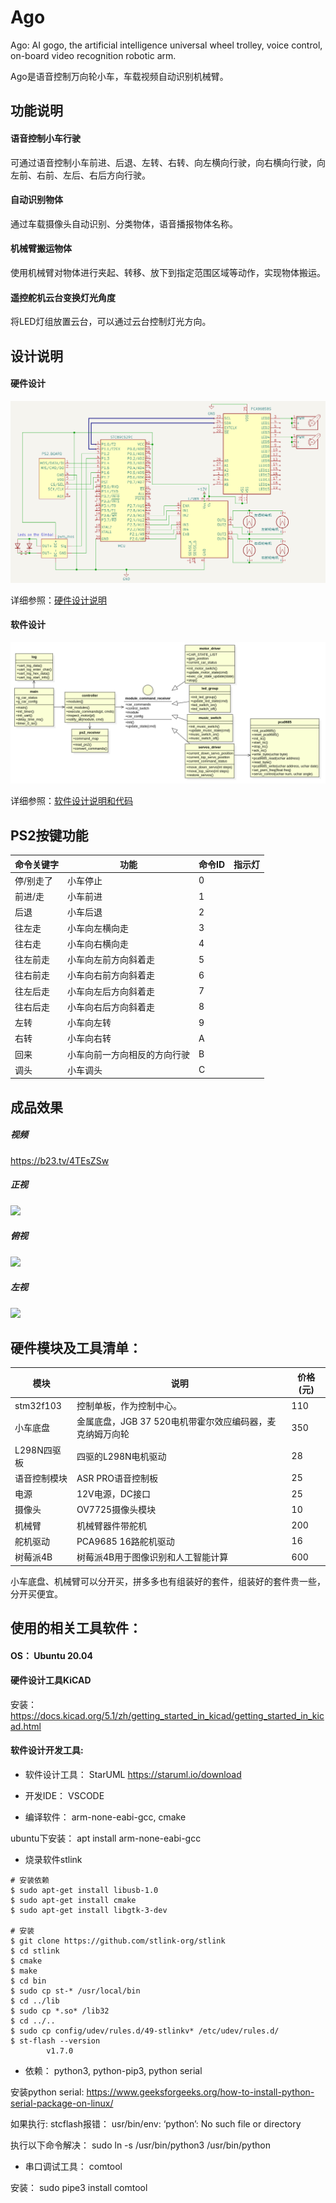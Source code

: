# Ago
Ago: AI gogo, the artificial intelligence universal wheel trolley, voice control, on-board video recognition robotic arm.

Ago是语音控制万向轮小车，车载视频自动识别机械臂。

## 功能说明
#### 语音控制小车行驶
可通过语音控制小车前进、后退、左转、右转、向左横向行驶，向右横向行驶，向左前、右前、左后、右后方向行驶。

#### 自动识别物体
通过车载摄像头自动识别、分类物体，语音播报物体名称。

#### 机械臂搬运物体
使用机械臂对物体进行夹起、转移、放下到指定范围区域等动作，实现物体搬运。

#### 遥控舵机云台变换灯光角度
将LED灯组放置云台，可以通过云台控制灯光方向。

## 设计说明

#### 硬件设计

![](hardware/integrate_archetecture.png)

详细参照：[硬件设计说明](hardware/README.md)



#### 软件设计

![](software/class_design.png)

详细参照：[软件设计说明和代码](software/README.md)



## PS2按键功能

| 命令关键字     | 功能                         | 命令ID |    指示灯|
| ------------ | --------------------------- | ------ | ------  |
| 停/别走了     | 小车停止                      |  0     |         |
| 前进/走       | 小车前进                      | 1     |         |
| 后退         | 小车后退                      |  2     |         |
| 往左走       | 小车向左横向走                  | 3     |         |
| 往右走       | 小车向右横向走                  | 4     |         |
| 往左前走     | 小车向左前方向斜着走             | 5     |         |
| 往右前走     | 小车向右前方向斜着走             | 6     |         |
| 往左后走     | 小车向左后方向斜着走             | 7     |         |
| 往右后走     | 小车向右后方向斜着走             | 8     |         |
| 左转        | 小车向左转                     | 9     |         |
| 右转        | 小车向右转                     | A     |         |
| 回来        | 小车向前一方向相反的方向行驶      | B     |         |
| 调头        | 小车调头                       | C     |         |


## 成品效果

##### 视频

https://b23.tv/4TEsZSw



##### 正视

![](RUCAR_F.jpg)



##### 俯视

![](RUCAR_T.jpg)

##### 左视

![](RUCAR.jpg)


## 硬件模块及工具清单：

| 模块          | 说明                                                         | 价格(元) |
| ------------- | ------------------------------------------------------------ | -------- |
| stm32f103     | 控制单板，作为控制中心。                                        | 110       |
| 小车底盘       | 金属底盘，JGB 37 520电机带霍尔效应编码器，麦克纳姆万向轮             | 350       |
| L298N四驱板    | 四驱的L298N电机驱动                                           | 28       |
| 语音控制模块    | ASR PRO语音控制板                                             | 25       |
| 电源          | 12V电源，DC接口                                               | 25       |
| 摄像头         | OV7725摄像头模块                                               | 10       |
| 机械臂         | 机械臂器件带舵机                                               | 200       |
| 舵机驱动       | PCA9685 16路舵机驱动                                          | 16       |
| 树莓派4B       | 树莓派4B用于图像识别和人工智能计算                                | 600       |

小车底盘、机械臂可以分开买，拼多多也有组装好的套件，组装好的套件贵一些，分开买便宜。



## 使用的相关工具软件：

#### OS： Ubuntu 20.04



#### 硬件设计工具KiCAD

安装：https://docs.kicad.org/5.1/zh/getting_started_in_kicad/getting_started_in_kicad.html



#### 软件设计开发工具:

- 软件设计工具： StarUML  https://staruml.io/download

- 开发IDE： VSCODE

- 编译软件： arm-none-eabi-gcc, cmake

ubuntu下安装： apt install arm-none-eabi-gcc

- 烧录软件stlink
```shell
# 安装依赖
$ sudo apt-get install libusb-1.0
$ sudo apt-get install cmake
$ sudo apt-get install libgtk-3-dev

# 安装
$ git clone https://github.com/stlink-org/stlink
$ cd stlink
$ cmake
$ make
$ cd bin
$ sudo cp st-* /usr/local/bin
$ cd ../lib
$ sudo cp *.so* /lib32
$ cd ../..
$ sudo cp config/udev/rules.d/49-stlinkv* /etc/udev/rules.d/
$ st-flash --version
        v1.7.0
```

- 依赖： python3, python-pip3, python serial

安装python serial: https://www.geeksforgeeks.org/how-to-install-python-serial-package-on-linux/

如果执行: stcflash报错： usr/bin/env: ‘python’: No such file or directory

执行以下命令解决： sudo ln -s /usr/bin/python3 /usr/bin/python

- 串口调试工具： comtool

安装： sudo pipe3 install comtool